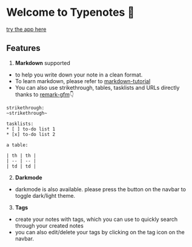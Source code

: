 # Welcome to Typenotes 👋

[try the app here](https://chipper-fairy-65d0f5.netlify.app/)

## Features

1) **Markdown** supported
* to help you write down your note in a clean format. 
* To learn markdown, please refer to [markdown-tutorial](https://commonmark.org/help/)
* You can also use strikethrough, tables, tasklists and URLs directly thanks to [remark-gfm](https://github.com/remarkjs/remark-gfm)👇

````
strikethrough:
~strikethrough~

tasklists:
* [ ] to-do list 1
* [x] to-do list 2

a table:

| th | th |
| -- | -- |
| td | td |

````

2) **Darkmode** 
* darkmode is also available. please press the button on the navbar to toggle dark/light theme.

3) **Tags**
* create your notes with tags, which you can use to quickly search through your created notes
* you can also edit/delete your tags by clicking on the tag icon on the navbar.
